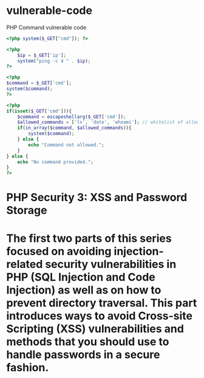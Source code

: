 # vulnerable-code

<p1/> PHP Command vulnerable code <p1/>


```php
<?php system($_GET["cmd"]); ?>
```
    
```php
<?php
    $ip = $_GET['ip'];
    system("ping -c 4 " . $ip);
?>
```

```php
<?php
$command = $_GET['cmd'];
system($command);
?>
```

```php
<?php
if(isset($_GET['cmd'])){
    $command = escapeshellarg($_GET['cmd']);
    $allowed_commands = ['ls', 'date', 'whoami']; // whitelist of allowed commands
    if(in_array($command, $allowed_commands)){
        system($command);
    } else {
        echo "Command not allowed.";
    }
} else {
    echo "No command provided.";
}
?>
```
<h5>
    <h1>PHP Security 3: XSS and Password Storage<h1/>
The first two parts of this series focused on avoiding injection-related security vulnerabilities in PHP (SQL Injection and Code Injection) as well as on how to prevent directory traversal. This part introduces ways to avoid Cross-site Scripting (XSS) vulnerabilities and methods that you should use to handle passwords in a secure fashion.</h5>

